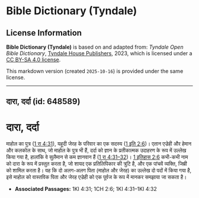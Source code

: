 # Bible Dictionary (Tyndale)

## License Information

**Bible Dictionary (Tyndale)** is based on and adapted from: _Tyndale Open Bible Dictionary_, [Tyndale House Publishers](https://tyndaleopenresources.com/), 2023, which is licensed under a [CC BY-SA 4.0 license](https://creativecommons.org/licenses/by-sa/4.0/legalcode.en).

This markdown version (created `2025-10-16`) is provided under the same license.



--------------------------------

## दारा, दर्दा (id: 648589)

दारा, दर्दा
===========

माहोल का पुत्र ([1 रा 4:31](https://ref.ly/1Kgs4:31)), यहूदी जेरह के परिवार का एक सदस्य ([1 इति 2:6](https://ref.ly/1Chr2:6))। एतान एज्रेही और हेमान और कलकोल के साथ, जो माहोल के पुत्र भी हैं, दर्दा को ज्ञान के प्रतीकात्मक उदाहरण के रूप में उल्लेख किया गया है, हालांकि वे सुलैमान से कम ज्ञानवान हैं ([1 रा 4:31–32](https://ref.ly/1Kgs4:31-1Kgs4:32))। [1 इतिहास 2:6](https://ref.ly/1Chr2:6) कभी\-कभी नाम को दारा के रूप में प्रस्तुत करता है, जो शायद एक प्रतिलिपिकार की त्रुटि है, और एक पांचवें व्यक्ति, जिम्री को शामिल करता है। यह कि दो अलग\-अलग पिता (माहोल और जेरह) का उल्लेख दो पदों में किया गया है, इसे माहोल को वास्तविक पिता और जेरह एज्रेही को एक पूर्वज के रूप में मानकर समझाया जा सकता है।

* **Associated Passages:** 1KI 4:31; 1CH 2:6; 1KI 4:31–1KI 4:32

